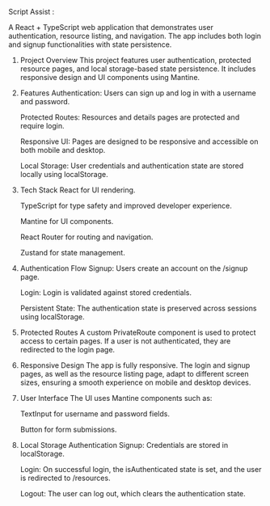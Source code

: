 Script Assist :

  A React + TypeScript web application that demonstrates user authentication, resource listing, and navigation. The app includes both login and signup functionalities with state persistence.

1. Project Overview
   This project features user authentication, protected resource pages, and local storage-based state persistence. It includes responsive design and UI components using Mantine.

2. Features
   Authentication: Users can sign up and log in with a username and password.

   Protected Routes: Resources and details pages are protected and require login.

   Responsive UI: Pages are designed to be responsive and accessible on both mobile and desktop.

   Local Storage: User credentials and authentication state are stored locally using localStorage.

3. Tech Stack
   React for UI rendering.

   TypeScript for type safety and improved developer experience.

   Mantine for UI components.

   React Router for routing and navigation.

   Zustand for state management.

4. Authentication Flow
   Signup: Users create an account on the /signup page.

   Login: Login is validated against stored credentials.

   Persistent State: The authentication state is preserved across sessions using localStorage.

5. Protected Routes
   A custom PrivateRoute component is used to protect access to certain pages. If a user is not authenticated, they are redirected to the login page.

6. Responsive Design
   The app is fully responsive. The login and signup pages, as well as the resource listing page, adapt to different screen sizes, ensuring a smooth experience on mobile and desktop devices.

7. User Interface
   The UI uses Mantine components such as:

   TextInput for username and password fields.

   Button for form submissions.

8. Local Storage Authentication
   Signup: Credentials are stored in localStorage.

   Login: On successful login, the isAuthenticated state is set, and the user is redirected to /resources.

   Logout: The user can log out, which clears the authentication state.

